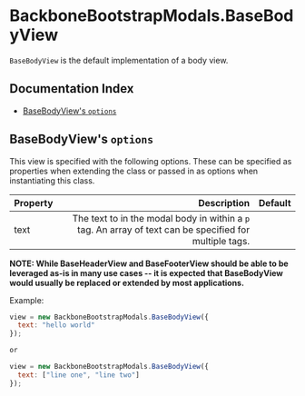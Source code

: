# BackboneBootstrapModals.BaseBodyView

`BaseBodyView` is the default implementation of a body view.

## Documentation Index

* [BaseBodyView's `options`](#basebodyviews-options)

## BaseBodyView's `options`

This view is specified with the following options.  These can be specified as properties when extending the class or passed in as options when instantiating this class.

| Property   | Description                                      | Default          |
| -----------|-------------------------------------------------:|-----------------:|
| text      | The text to in the modal body in within a `p` tag. An array of text can be specified for multiple tags. |                  |


**NOTE: While BaseHeaderView and BaseFooterView should be able to be leveraged as-is in many use cases -- it is expected that BaseBodyView would usually be replaced or extended by most applications.**

Example:

```javascript
view = new BackboneBootstrapModals.BaseBodyView({
  text: "hello world"
});

or

view = new BackboneBootstrapModals.BaseBodyView({
  text: ["line one", "line two"]
});
```
